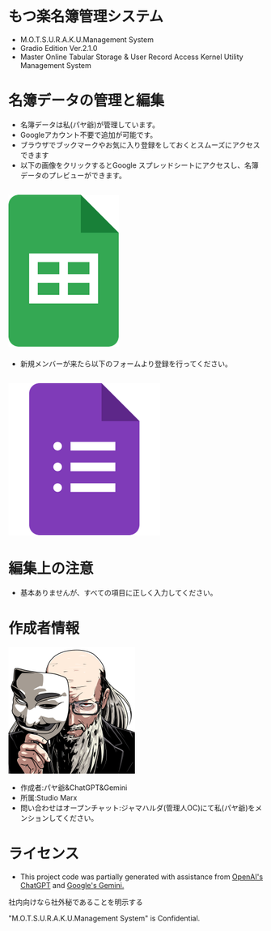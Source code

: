 # もつ楽名簿管理システム
* M.O.T.S.U.R.A.K.U.Management System
* Gradio Edition Ver.2.1.0
* Master Online Tabular Storage & User Record Access Kernel Utility Management System 
# 名簿データの管理と編集
 * 名簿データは私(パヤ爺)が管理しています。
 * Googleアカウント不要で追加が可能です。
 * ブラウザでブックマークやお気に入り登録をしておくとスムーズにアクセスできます
 * 以下の画像をクリックするとGoogle スプレッドシートにアクセスし、名簿データのプレビューができます。

 [![Open In Google spread seets](https://github.com/X1288664/Project_M.O.T.S.U.R.A.K.U/blob/Files/spread-seets.png)](https://docs.google.com/spreadsheets/d/1gu2e13gfjDZqgnAa-h6Hq8eBYW8o3J1pNLvAMbzqw8Y/edit?usp=sharing)
---
* 新規メンバーが来たら以下のフォームより登録を行ってください。

[![Open In Google Forms](https://github.com/X1288664/Project_M.O.T.S.U.R.A.K.U/blob/Files/google-forms.png)](https://forms.gle/HVDYQWdkCrBxf7XQ9)
---
# 編集上の注意
* 基本ありませんが、すべての項目に正しく入力してください。

# 作成者情報

<img src="https://github.com/X1288664/LINE-Log-Manager-for-Hugging-face/blob/copyright/icon-1000X%201000.png" width="250">
 
* 作成者:パヤ爺&ChatGPT&Gemini
* 所属:Studio Marx
* 問い合わせはオープンチャット:ジャマハルダ(管理人OC)にて私(パヤ爺)をメンションしてください。

# ライセンス

* This project code was partially generated with assistance from [OpenAI's ChatGPT](https://chatgpt.com/) and [Google's Gemini.](https://gemini.google.com/)

社内向けなら社外秘であることを明示する

"M.O.T.S.U.R.A.K.U.Management System" is Confidential.
